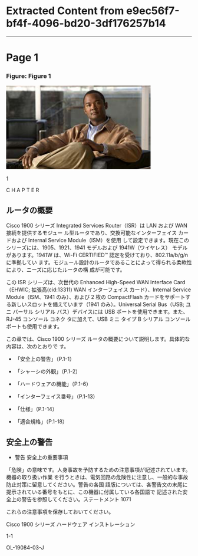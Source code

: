# Extracted Content from e9ec56f7-bf4f-4096-bd20-3df176257b14

---


# Page 1

### Figure: Figure 1

![Figure 1](figures/page1_fig1.png)

1

C H A P T E R

## ルータの概要

Cisco 1900 シリーズ Integrated Services Router（ISR）は LAN および WAN 接続を提供するモジュー ル型ルータであり、交換可能なインターフェイス カードおよび Internal Service Module（ISM）を使用 して設定できます。現在このシリーズには、1905、1921、1941 モデルおよび 1941W（ワイヤレス） モデルがあります。1941W は、Wi-Fi CERTIFIED™ 認定を受けており、802.11a/b/g/n に準拠してい ます。モジュール設計のルータであることによって得られる柔軟性により、ニーズに応じたルータの構 成が可能です。

この ISR シリーズは、次世代の Enhanced High-Speed WAN Interface Card（EHWIC; 拡張高(cid:13311) WAN インターフェイス カード）、Internal Service Module（ISM、1941 のみ）、および 2 枚の CompactFlash カードをサポートする新しいスロットを備えています（1941 のみ）。Universal Serial Bus（USB; ユニ バーサル シリアル バス）デバイスには USB ポートを使用できます。また、RJ-45 コンソール コネク タに加えて、USB ミニ タイプ B シリアル コンソール ポートも使用できます。

この章では、Cisco 1900 シリーズ ルータの概要について説明します。具体的な内容は、次のとおりで す。

- 「安全上の警告」（P.1-1）

- 「シャーシの外観」（P.1-2）

- 「ハードウェアの機能」（P.1-6）

- 「インターフェイス番号」（P.1-13）

- 「仕様」（P.1-14）

- 「適合規格」（P.1-18）

## 安全上の警告

- 警告 安全上の重要事項

「危険」の意味です。人身事故を予防するための注意事項が記述されています。機器の取り扱い作業 を行うときは、電気回路の危険性に注意し、一般的な事故防止対策に留意してください。警告の各国 語版については、各警告文の末尾に提示されている番号をもとに、この機器に付属している各国語で 記述された安全上の警告を参照してください。ステートメント 1071

これらの注意事項を保存しておいてください。

Cisco 1900 シリーズ ハードウェア インストレーション

1-1

OL-19084-03-J

